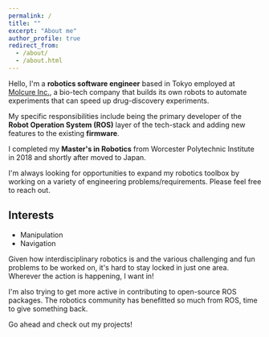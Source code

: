 ```yaml
---
permalink: /
title: ""
excerpt: "About me"
author_profile: true
redirect_from: 
  - /about/
  - /about.html
---
```


Hello, I'm a **robotics software engineer** based in Tokyo employed at [Molcure Inc.](https://molcure.com/), a bio-tech company that builds its own robots to automate experiments that can speed up drug-discovery experiments.

My specific responsibilities include being the primary developer of the **Robot Operation System (ROS)** layer of the tech-stack and adding new features to the existing **firmware**.

I completed my **Master's in Robotics** from Worcester Polytechnic Institute in 2018 and shortly after moved to Japan.  

I'm always looking for opportunities to expand my robotics toolbox by working on a variety of engineering problems/requirements. Please feel free to reach out.



Interests
------
- Manipulation
- Navigation

Given how interdisciplinary robotics is and the various challenging and fun problems to be worked on, it's hard to stay locked in just one area. Wherever the action is happening, I want in!

I'm also trying to get more active in contributing to open-source ROS packages. The robotics community has benefitted so much from ROS, time to give something back.

Go ahead and check out my projects!


